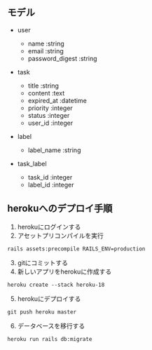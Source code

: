 ## モデル
- user
  - name :string
  - email :string
  - password_digest :string

- task
  - title :string
  - content :text
  - expired_at :datetime
  - priority :integer
  - status :integer
  - user_id :integer

- label
  - label_name :string

- task_label
  - task_id :integer
  - label_id :integer

## herokuへのデプロイ手順
1. herokuにログインする
2. アセットプリコンパイルを実行
```
rails assets:precompile RAILS_ENV=production
```

3. gitにコミットする
4. 新しいアプリをherokuに作成する
```
heroku create --stack heroku-18
```
5. herokuにデプロイする
```
git push heroku master
```
6. データベースを移行する
```
heroku run rails db:migrate
```
